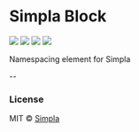 # Simpla Block
![][bower-badge] [![][travis-badge]][travis-url] [![][bowerdeps-badge]][bowerdeps-url] [![][npmdevdeps-badge]][npmdevdeps-url]

Namespacing element for Simpla

--

### License

MIT © [Simpla](admin@simpla.io)

[bower-badge]: https://img.shields.io/bower/v/simpla-block.svg
[bowerlicense-badge]: https://img.shields.io/bower/l/simpla-block.svg
[travis-badge]: https://img.shields.io/travis/simplaio/simpla-block.svg
[travis-url]: https://travis-ci.org/simplaio/simpla-block
[bowerdeps-badge]: https://img.shields.io/gemnasium/simplaio/simpla-block.svg
[bowerdeps-url]: https://gemnasium.com/bower/simpla-block
[npmdeps-badge]: https://img.shields.io/david/simplaio/simpla-block.svg
[npmdeps-url]: https://david-dm.org/simplaio/simpla-block
[npmdevdeps-badge]: https://img.shields.io/david/dev/simplaio/simpla-block.svg?theme=shields.io
[npmdevdeps-url]: https://david-dm.org/simplaio/simpla-block#info=devDependencies
